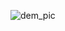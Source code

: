 ![dem_pic](https://user-images.githubusercontent.com/125098211/234911079-b64a9db4-73b8-4d42-ace8-1bc712d10cca.jpg)
